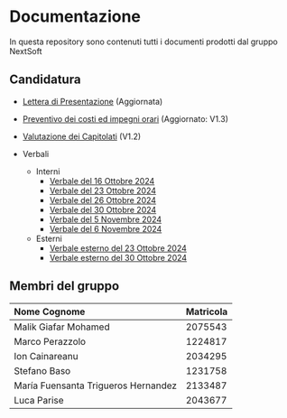 # Documentazione
In questa repository sono contenuti tutti i documenti prodotti dal gruppo NextSoft


## Candidatura

- [Lettera di Presentazione](/Candidatura/Terza_Lettera_di_Presentazione.pdf) (Aggiornata)
- [Preventivo dei costi ed impegni orari](/Candidatura/Preventivo_costi_e_impegni_v1_3.pdf) (Aggiornato: V1.3)
- [Valutazione dei Capitolati](/Candidatura/Valutazione-Capitolati_v1_2.pdf) (V1.2)
  
- Verbali
  - Interni
    - [Verbale del 16 Ottobre 2024](/Candidatura/Verbali/Interni/2024-10-16.pdf)
    - [Verbale del 23 Ottobre 2024](/Candidatura/Verbali/Interni/2024-10-23.pdf)
    - [Verbale del 26 Ottobre 2024](/Candidatura/Verbali/Interni/2024-10-26.pdf)
    - [Verbale del 30 Ottobre 2024](/Candidatura/Verbali/Interni/2024-10-30.pdf)
    - [Verbale del 5 Novembre 2024](/Candidatura/Verbali/Interni/2024-11-05.pdf)
    - [Verbale del 6 Novembre 2024](/Candidatura/Verbali/Interni/2024-11-06.pdf)
  - Esterni
    - [Verbale esterno del 23 Ottobre 2024](/Candidatura/Verbali/Esterni/2024-10-23_firmato.pdf)
    - [Verbale esterno del 30 Ottobre 2024](/Candidatura/Verbali/Esterni/2024-10-23_firmato.pdf)

## Membri del gruppo

| Nome Cognome                         | Matricola |
| :-------------------------           | :-------- |
| Malik Giafar Mohamed                 |  2075543  |
| Marco Perazzolo                      |  1224817  |
| Ion Cainareanu                       |  2034295  |
| Stefano Baso                         |  1231758  |
| María Fuensanta Trigueros Hernandez  |  2133487  |
| Luca Parise                          |  2043677  |
